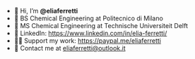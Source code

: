 - 👋 Hi, I’m **@eliaferretti**
- 🌱 BS Chemical Engineering at Politecnico di Milano
- 🌱 MS Chemical Engineering at Technische Universiteit Delft
- 💼 LinkedIn: https://www.linkedin.com/in/elia-ferretti/
- 🙏🏻 Support my work: https://paypal.me/eliaferretti
- 📩 Contact me at eliaferretti@outlook.it
